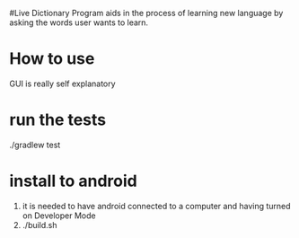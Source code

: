 #Live Dictionary
Program aids in the process of learning new language by asking the words user wants to learn.

# How to use
GUI is really self explanatory

# run the tests
./gradlew test

# install to android
1) it is needed to have android connected to a computer and having turned on Developer Mode
2) ./build.sh
